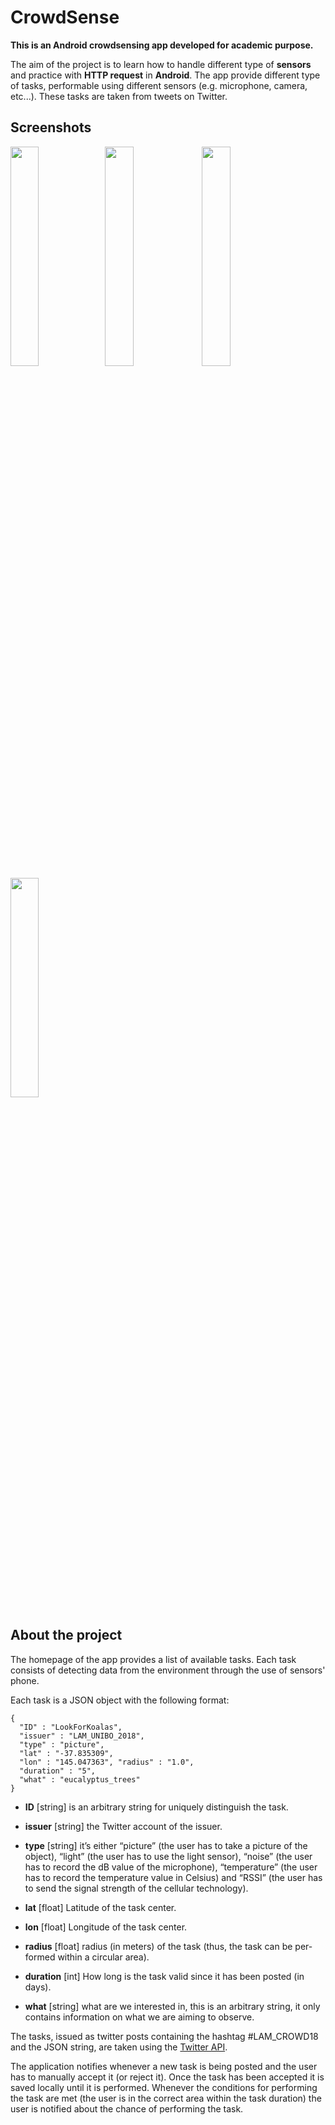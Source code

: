 # CrowdSense
**This is an Android crowdsensing app developed for academic purpose.**

The aim of the project is to learn how to handle different type of **sensors** and practice with **HTTP request** in **Android**.
The app provide different type of tasks, performable using different sensors (e.g. microphone, camera, etc...).
These tasks are taken from tweets on Twitter.

## Screenshots
<img width="30%" style="float: left;" src="https://i.imgur.com/ceC7y1C.jpg">
<img width="30%" src="https://i.imgur.com/ceC7y1C.jpg">
<img width="30%" src="https://i.imgur.com/ceC7y1C.jpg">
<img width="30%" src="https://i.imgur.com/ceC7y1C.jpg">

## About the project
The homepage of the app provides a list of available tasks. 
Each task consists of detecting data from the environment through the use of sensors' phone.

Each task is a JSON object with the following format:
```       
{
  "ID" : "LookForKoalas", 
  "issuer" : "LAM_UNIBO_2018", 
  "type" : "picture",
  "lat" : "-37.835309",
  "lon" : "145.047363", "radius" : "1.0",
  "duration" : "5",
  "what" : "eucalyptus_trees"
}
```

* **ID** [string] is an arbitrary string for uniquely distinguish the task.

* **issuer** [string] the Twitter account of the issuer.

*  **type** [string] it’s either “picture” (the user has to take a picture of the object), “light” (the user has to use the light sensor), “noise” (the user has to record the dB value of the microphone), “temperature” (the user has to record the temperature value in Celsius) and “RSSI” (the user has to send the signal strength of the cellular technology).

* **lat** [float] Latitude of the task center.

* **lon** [float] Longitude of the task center.

* **radius** [float] radius (in meters) of the task (thus, the task can be per- formed within a circular area).

* **duration** [int] How long is the task valid since it has been posted (in days).

* **what** [string] what are we interested in, this is an arbitrary string, it only contains information on what we are aiming to observe.

The tasks, issued as twitter posts containing the hashtag #LAM_CROWD18 and the JSON string, are taken using the [Twitter API](https://developer.twitter.com/en/docs "Twitter API"). 

The application notifies whenever a new task is being posted and the user has to manually accept it (or reject it). Once the task has been accepted it is saved locally until it is performed. Whenever the conditions for performing the task are met (the user is in the correct area within the task duration) the user is notified about the chance of performing the task.


